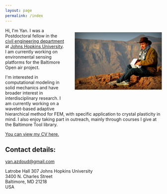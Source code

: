```yaml
---
layout: page
permalink: /index
---
```


<img src="desert.jpg" width="280" style="float:right; margin: 1em 0 4em 2em;"
title="Me the morning after a night in the Saudi desert, near Wahba crater"/>

Hi, I'm Yan. I was a Postdoctoral fellow in the [civil engineering department](https://engineering.jhu.edu/civil/) at [Johns Hopkins
University](http://jhu.edu/). I am currently working on environmental sensing platforms for the Baltimore Open air project.

I'm interested in computational modeling in solid mechanics and have broader interest in interdisciplinary research. I am currently working on a wavelet-based adaptive hierarchical method for FEM, with specific application to crystal plasticity in mind. I also enjoy taking part in outreach, mainly through courses I give at the Baltimore Tool library.


[You can view my CV here.](pdf/resume_yan.pdf)

## Contact details:

<yan.azdoud@gmail.com>

Latrobe Hall 307
Johns Hopkins University  
3400 N. Charles Street  
Baltimore, MD
21218  
USA
